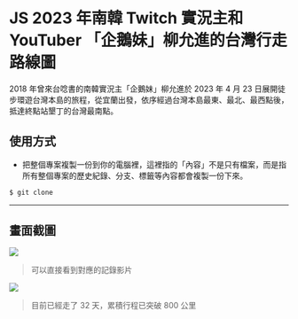 # JS 2023 年南韓 Twitch 實況主和 YouTuber 「企鵝妹」柳允進的台灣行走路線圖

2018 年曾來台唸書的南韓實況主「企鵝妹」柳允進於 2023 年 4 月 23 日展開徒步環遊台灣本島的旅程，從宜蘭出發，依序經過台灣本島最東、最北、最西點後，抵達終點站墾丁的台灣最南點。

## 使用方式
- 把整個專案複製一份到你的電腦裡，這裡指的「內容」不是只有檔案，而是指所有整個專案的歷史紀錄、分支、標籤等內容都會複製一份下來。
```sh
$ git clone
```

----

## 畫面截圖
![](https://i.imgur.com/1oywTpy.png)
> 可以直接看到對應的記錄影片

![](https://i.imgur.com/asv4k0i.png)
> 目前已經走了 32 天，累積行程已突破 800 公里
